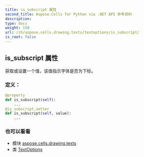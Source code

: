 ```yaml
---
title: is_subscript 属性
second_title: Aspose.Cells for Python via .NET API 参考资料
description:
type: docs
weight: 150
url: /zh/aspose.cells.drawing.texts/textoptions/is_subscript/
is_root: false
---
```

## is_subscript 属性

获取或设置一个值，该值指示字体是否为下标。
### 定义：
```python
@property
def is_subscript(self):
    ...
@is_subscript.setter
def is_subscript(self, value):
    ...
```

### 也可以看看
* 模块 [aspose.cells.drawing.texts](../../)
* 类 [TextOptions](/cells/python-net/zh/aspose.cells.drawing.texts/textoptions)
